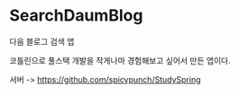 # SearchDaumBlog

다음 블로그 검색 앱

코틀린으로 풀스택 개발을 작게나마 경험해보고 싶어서 만든 앱이다.

서버 -> https://github.com/spicypunch/StudySpring

